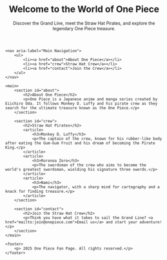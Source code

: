 <!DOCTYPE html>
<html lang="en">
<head>
    <meta charset="UTF-8">
    <meta name="viewport" content="width=device-width, initial-scale=1.0">
    <meta name="description" content="Explore the world of One Piece through a web page designed with HTML5 accessibility and SEO best practices.">
    <title>One Piece - Accessibility & SEO Example</title>
</head>
<body>
    <header>
        <h1>Welcome to the World of One Piece</h1>
        <p>Discover the Grand Line, meet the Straw Hat Pirates, and explore the legendary One Piece treasure.</p>
    </header>

    <nav aria-label="Main Navigation">
        <ul>
            <li><a href="about">About One Piece</a></li>
            <li><a href="crew">Straw Hat Crew</a></li>
            <li><a href="contact">Join the Crew</a></li>
        </ul>
    </nav>

    <main>
        <section id="about">
            <h2>About One Piece</h2>
            <p>One Piece is a Japanese anime and manga series created by Eiichiro Oda. It follows Monkey D. Luffy and his pirate crew as they search for the ultimate treasure known as the One Piece.</p>
        </section>

        <section id="crew">
            <h2>Straw Hat Pirates</h2>
            <article>
                <h3>Monkey D. Luffy</h3>
                <p>The captain of the crew, known for his rubber-like body after eating the Gum-Gum Fruit and his dream of becoming the Pirate King.</p>
            </article>
            <article>
                <h3>Roronoa Zoro</h3>
                <p>The swordsman of the crew who aims to become the world's greatest swordsman, wielding his signature three swords.</p>
            </article>
            <article>
                <h3>Nami</h3>
                <p>The navigator, with a sharp mind for cartography and a knack for finding treasure.</p>
            </article>
        </section>

        <section id="contact">
            <h2>Join the Straw Hat Crew</h2>
            <p>Think you have what it takes to sail the Grand Line? <a href="mailto:join@onepiece.com">Email us</a> and start your adventure!</p>
        </section>
    </main>

    <footer>
        <p> 2025 One Piece Fan Page. All rights reserved.</p>
    </footer>
</body>
</html>


